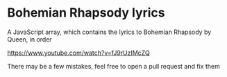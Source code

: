 # Bohemian Rhapsody lyrics
A JavaScript array, which contains the lyrics to Bohemian Rhapsody by Queen, in order

https://www.youtube.com/watch?v=fJ9rUzIMcZQ

There may be a few mistakes, feel free to open a pull request and fix them
